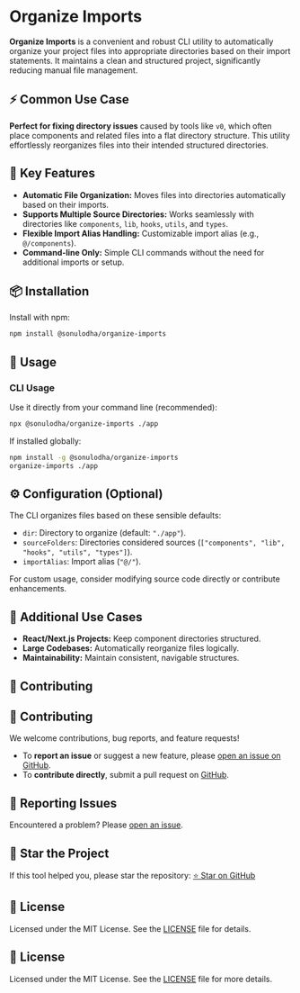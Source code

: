# Organize Imports

**Organize Imports** is a convenient and robust CLI utility to automatically organize your project files into appropriate directories based on their import statements. It maintains a clean and structured project, significantly reducing manual file management.

## ⚡️ Common Use Case

**Perfect for fixing directory issues** caused by tools like `v0`, which often place components and related files into a flat directory structure. This utility effortlessly reorganizes files into their intended structured directories.

## 🔑 Key Features

- **Automatic File Organization:** Moves files into directories automatically based on their imports.
- **Supports Multiple Source Directories:** Works seamlessly with directories like `components`, `lib`, `hooks`, `utils`, and `types`.
- **Flexible Import Alias Handling:** Customizable import alias (e.g., `@/components`).
- **Command-line Only:** Simple CLI commands without the need for additional imports or setup.

## 📦 Installation

Install with npm:

```bash
npm install @sonulodha/organize-imports
```

## 🚀 Usage

### CLI Usage

Use it directly from your command line (recommended):

```bash
npx @sonulodha/organize-imports ./app
```

If installed globally:

```bash
npm install -g @sonulodha/organize-imports
organize-imports ./app
```

## ⚙️ Configuration (Optional)

The CLI organizes files based on these sensible defaults:

- `dir`: Directory to organize (default: `"./app"`).
- `sourceFolders`: Directories considered sources (`["components", "lib", "hooks", "utils", "types"]`).
- `importAlias`: Import alias (`"@/"`).

For custom usage, consider modifying source code directly or contribute enhancements.

## 📌 Additional Use Cases

- **React/Next.js Projects:** Keep component directories structured.
- **Large Codebases:** Automatically reorganize files logically.
- **Maintainability:** Maintain consistent, navigable structures.

## 🤝 Contributing

## 🤝 Contributing

We welcome contributions, bug reports, and feature requests!

- To **report an issue** or suggest a new feature, please [open an issue on GitHub](https://github.com/sonumagnus/organize-imports/issues).
- To **contribute directly**, submit a pull request on [GitHub](https://github.com/sonumagnus/organize-imports/pulls).

## 🐛 Reporting Issues

Encountered a problem? Please [open an issue](https://github.com/sonumagnus/organize-imports/issues).

## 🌟 Star the Project

If this tool helped you, please star the repository: [⭐ Star on GitHub](https://github.com/sonumagnus/organize-imports)

## 📄 License

Licensed under the MIT License. See the [LICENSE](LICENSE) file for details.

## 📄 License

Licensed under the MIT License. See the [LICENSE](LICENSE) file for more details.
